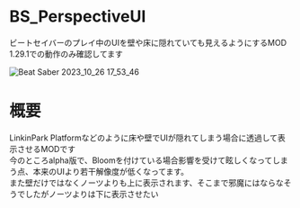 # BS_PerspectiveUI
ビートセイバーのプレイ中のUIを壁や床に隠れていても見えるようにするMOD  
1.29.1での動作のみ確認してます

![Beat Saber 2023_10_26 17_53_46](https://github.com/scifiHerb/BS_PerspectiveUI/assets/109839172/45210a93-c734-4c62-88e0-464446ab39d7)


# 概要  
LinkinPark Platformなどのように床や壁でUIが隠れてしまう場合に透過して表示させるMODです  
今のところalpha版で、Bloomを付けている場合影響を受けて眩しくなってしまう点、本来のUIより若干解像度が低くなってます。  
また壁だけではなくノーツよりも上に表示されます、そこまで邪魔にはならなそうでしたがノーツよりは下に表示させたい  
